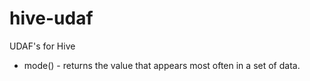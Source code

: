 hive-udaf
=========

UDAF's for Hive

- mode() - returns the value that appears most often in a set of data.
